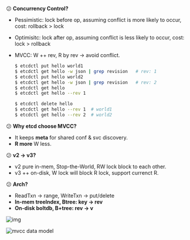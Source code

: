 :confused: **Concurrency Control?**

- Pessimistic: lock before op, assuming conflict is more likely to occur, cost: rollback > lock

- Optimisitc: lock after op, assuming conflict is less likely to occur, cost: lock > rollback

- MVCC: W ++ rev, R by rev → avoid conflict.

  ```bash
  $ etcdctl put hello world1
  $ etcdctl get hello -w json | grep revision   # rev: 1
  $ etcdctl put hello world2
  $ etcdctl get hello -w json | grep revision   # rev: 2
  $ etcdctl get hello
  $ etcdctl get hello --rev 1
  
  $ etcdctl delete hello
  $ etcdctl get hello --rev 1  # world1
  $ etcdctl get hello --rev 2  # world2
  ```

  

:confused: **Why etcd choose MVCC?**

- It keeps **meta** for shared conf & svc discovery.
- **R more** W less.



:confused: **v2 → v3?**

- v2 pure in-mem, Stop-the-World, RW lock block to each other.
- v3 ++ on-disk, W lock will block R lock, support currenct R.



:confused: **Arch?**

- ReadTxn → range, WriteTxn → put/delete
- **In-mem treeIndex, Btree: key → rev**
- **On-disk boltdb, B+tree: rev → v**



![img](https://img2023.cnblogs.com/blog/1229382/202306/1229382-20230601151453891-1269317625.png)



![mvcc data model](https://etcd.io/docs/v3.5/learning/img/data-model-figure-01.png)